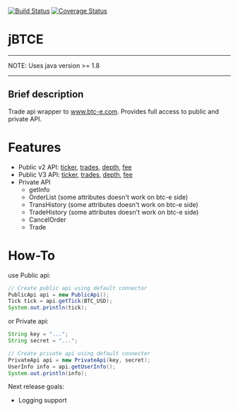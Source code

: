 [![Build Status](https://travis-ci.org/iisador/jBTCE.svg?branch=master)](https://travis-ci.org/iisador/jBTCE)
[![Coverage Status](https://coveralls.io/repos/github/iisador/jBTCE/badge.svg?branch=master)](https://coveralls.io/github/iisador/jBTCE?branch=master)

jBTCE
=====
---
NOTE: Uses java version >= 1.8

---
Brief description
--------------------

Trade api wrapper to www.btc-e.com.
Provides full access to public and private API.

Features
=========
* Public v2 API: [ticker](https://btc-e.com/api/2/btc_usd/ticker), [trades](https://btc-e.com/api/2/btc_usd/trades), [depth](https://btc-e.com/api/2/btc_usd/depth), [fee](https://btc-e.com/api/2/btc_usd/fee)
* Public V3 API: [ticker](https://btc-e.com/api/3/ticker/btc_usd-btc-rur), [trades](https://btc-e.com/api/3/trades/btc_usd-btc-rur), [depth](https://btc-e.com/api/3/depth/btc_usd-btc-rur), [fee](https://btc-e.com/api/3/fee/btc_usd-btc-rur)
* Private API
  - getInfo
  - OrderList (some attributes doesn't work on btc-e side)
  - TransHistory (some attributes doesn't work on btc-e side)
  - TradeHistory (some attributes doesn't work on btc-e side)
  - CancelOrder
  - Trade

How-To
======
use Public api:
```java
// Create public api using default connector
PublicApi api = new PublicApi();
Tick tick = api.getTick(BTC_USD);
System.out.println(tick);
```

or Private api:
```java
String key = "...";
String secret = "...";

// Create private api using default connector
PrivateApi api = new PrivateApi(key, secret);
UserInfo info = api.getUserInfo();
System.out.println(info);
```

Next release goals:
* Logging support
